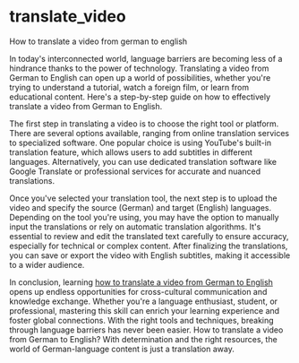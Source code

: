 # translate_video
How to translate a video from german to english

In today's interconnected world, language barriers are becoming less of a hindrance thanks to the power of technology. Translating a video from German to English can open up a world of possibilities, whether you're trying to understand a tutorial, watch a foreign film, or learn from educational content. Here's a step-by-step guide on how to effectively translate a video from German to English.

The first step in translating a video is to choose the right tool or platform. There are several options available, ranging from online translation services to specialized software. One popular choice is using YouTube's built-in translation feature, which allows users to add subtitles in different languages. Alternatively, you can use dedicated translation software like Google Translate or professional services for accurate and nuanced translations.

Once you've selected your translation tool, the next step is to upload the video and specify the source (German) and target (English) languages. Depending on the tool you're using, you may have the option to manually input the translations or rely on automatic translation algorithms. It's essential to review and edit the translated text carefully to ensure accuracy, especially for technical or complex content. After finalizing the translations, you can save or export the video with English subtitles, making it accessible to a wider audience.

In conclusion, learning [how to translate a video from German to English](https://www.globalbankingandfinance.com/the-power-of-visual-communication-enhancing-business-reach-through-german-to-english-video-translation/) opens up endless opportunities for cross-cultural communication and knowledge exchange. Whether you're a language enthusiast, student, or professional, mastering this skill can enrich your learning experience and foster global connections. With the right tools and techniques, breaking through language barriers has never been easier. How to translate a video from German to English? With determination and the right resources, the world of German-language content is just a translation away.
